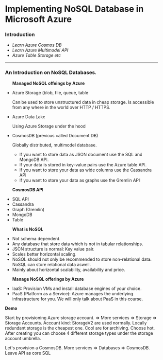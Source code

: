 <h1> Implementing NoSQL Database in Microsoft Azure </h1>

<h3> Introduction </h3>
<ul>
<i> <li> Learn Azure Cosmos DB</li>
<li>  Learn Azure Multimodel API</li>
<li> Azure Table Storage etc</li> </i>
</ul>

---

<h3> An Introduction on NoSQL Databases. </h3>
<ul>
<p> <b>  Managed NoSQL offeings by Azure </b> </p>
<li> Azure Storage (blob, file, queue, table</li>
 <p> Can be used to store unstructured data in cheap storage. Is accessible from any where in the world over HTTP / HTTPS. </p>
<li> Azure Data Lake </li>
 <p> Using Azure Storage under the hood </p>
<li> CosmosDB (previous called Document DB)</li>
 <p> Globally distributed, multimodel database. 
 <ul>
  <li> If you want to store data as JSON document use the SQL and MongoDB API.</li>
  <li> If your data is stored in key-value pairs use the Azure table API.</li>
  <li> If you want to store your data as wide columns use the Cassandra API </li>
  <li> If you want to store your data as graphs use the Gremlin API</li>
 </ul>
 
 </p>
</ul>

<ul>
<p> <b> CosmosDB API </b> </p>
 <li> SQL API </li>
 <li> Cassandra</li>
 <li> Graph (Gremlin) </li>
 <li> MongoDB </li>
 <li> Table </li>
</ul>

<ul>
<p> <b> What is NoSQL</b> </p>
 <li> Not schema dependent. </li>
  <li> Any database that store data which is not in tabular relationships. </li>
  <li> JSON structure is normal: Key value pair.</li>
  <li> Scales better horizontal scaling. </li>
  <li> NoSQL should not only be recommended to store non-relational data. NoSQL can store relational data aswell. </li>
 <li> Mainly about horizontal scalability, availability and price. </li>
</ul>


<ul>
<p> <b> Manage NoSQL offerings by Azure</b> </p>
 <li> IaaS: Provision VMs and install database engines of your choice. </li>
 <li> PaaS (Platform as a Service): Azure manages the underlying infrastructure for you. We will only talk about PaaS in this course. </li>
</ul>

<b> Demo </b>

<p> Start by provisioning Azure storage account. => More services => Storage => Storage Accounts. Account kind: StorageV2 are used normally. Locally redundant storage is the cheapest one. Cool are for archiving. Choose hot. After creating you can choose 4 different storage types under the storage account umbrella. </p>

<p> Let's provision a CosmosDB. More services => Databases => CosmosDB. Leave API as core SQL</p>
